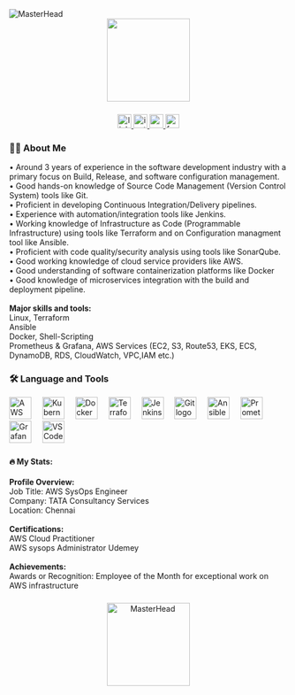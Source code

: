 <img src="https://liveimages.algoworks.com/new-algoworks/wp-content/uploads/2023/01/05114244/DevOps-Challenges.gif" alt="MasterHead" />

<div align="center">
  <img height="150" src="https://miro.medium.com/v2/resize:fit:828/format:webp/1*DluPjzT_eTUFdzHCI7JBZA.gif" />
</div>

###

<div align="center">
  <a href="https://www.linkedin.com/in/balu-thripurari-b77515235/" target="_blank">
    <img src="https://img.shields.io/static/v1?message=LinkedIn&logo=linkedin&label=&color=0077B5&logoColor=white&style=for-the-badge" height="25" alt="linkedin logo" />
  </a>
  <a href="https://www.instagram.com/balu_mahendra_gowda____/" target="_blank">
    <img src="https://img.shields.io/static/v1?message=Instagram&logo=instagram&label=&color=E4405F&logoColor=white&style=for-the-badge" height="25" alt="instagram logo" />
  </a>
  <a href="mailto:baluthripurari@gmail.com" target="_blank">
    <img src="https://img.shields.io/static/v1?message=Gmail&logo=gmail&label=&color=D14836&logoColor=white&style=for-the-badge" height="25" alt="gmail logo" />
  </a>
  <a href="https://www.facebook.com/rajendra.balu.09" target="_blank">
    <img src="https://img.shields.io/static/v1?message=Facebook&logo=facebook&label=&color=1877F2&logoColor=white&style=for-the-badge" height="25" alt="facebook logo" />
  </a>
</div>

###

<h3 align="left">👩‍💻 About Me</h3>

<p align="left">
  • Around 3 years of experience in the software development industry with a primary focus on Build, Release, and software configuration management.<br>
  • Good hands-on knowledge of Source Code Management (Version Control System) tools like Git.<br>
  • Proficient in developing Continuous Integration/Delivery pipelines.<br>
  • Experience with automation/integration tools like Jenkins.<br>
  • Working knowledge of Infrastructure as Code (Programmable Infrastructure) using tools like Terraform and on Configuration managment tool like Ansible.<br>
  • Proficient with code quality/security analysis using tools like SonarQube.<br>
  • Good working knowledge of cloud service providers like AWS.<br>
  • Good understanding of software containerization platforms like Docker <br>
  • Good knowledge of microservices integration with the build and deployment pipeline.<br><br>
  <strong>Major skills and tools:</strong><br>
  Linux, Terraform<br>
  Ansible<br>
  Docker,  Shell-Scripting<br>
  Prometheus & Grafana, AWS Services (EC2, S3, Route53, EKS, ECS, DynamoDB, RDS, CloudWatch, VPC,IAM etc.)
</p>

###

<h3 align="left">🛠 Language and Tools</h3>

<div align="left">
  <img src="https://skillicons.dev/icons?i=aws" height="40" alt="AWS logo" />
  <img width="12" />
  <img src="https://cdn.jsdelivr.net/gh/devicons/devicon/icons/kubernetes/kubernetes-plain.svg" height="40" alt="Kubernetes logo" />
  <img width="12" />
  <img src="https://cdn.jsdelivr.net/gh/devicons/devicon/icons/docker/docker-plain-wordmark.svg" height="40" alt="Docker logo" />
  <img width="12" />
  <img src="https://cdn.jsdelivr.net/gh/devicons/devicon/icons/terraform/terraform-original.svg" height="40" alt="Terraform logo" />
  <img width="12" />
  <img src="https://cdn.jsdelivr.net/gh/devicons/devicon/icons/jenkins/jenkins-line.svg" height="40" alt="Jenkins logo" />
  <img width="12" />
  <img src="https://cdn.jsdelivr.net/gh/devicons/devicon/icons/git/git-original.svg" height="40" alt="Git logo" />
  <img width="12" />
  <img src="https://cdn.jsdelivr.net/gh/devicons/devicon/icons/ansible/ansible-original.svg" height="40" alt="Ansible logo" />
  <img width="12" />
  <img src="https://cdn.jsdelivr.net/gh/devicons/devicon/icons/prometheus/prometheus-original.svg" height="40" alt="Prometheus logo" />
  <img width="12" />
  <img src="https://cdn.jsdelivr.net/gh/devicons/devicon/icons/grafana/grafana-original.svg" height="40" alt="Grafana logo" />
  <img width="12" />
  <img src="https://cdn.jsdelivr.net/gh/devicons/devicon/icons/vscode/vscode-original.svg" height="40" alt="VSCode logo" />
</div>

###

<h4 align="left">🔥 My Stats:</h4>
<p align="left">
  <strong>Profile Overview:</strong><br>
  Job Title: AWS SysOps Engineer<br>
  Company: TATA Consultancy Services<br>
  Location: Chennai<br><br>
  <strong>Certifications:</strong><br>
  AWS Cloud Practitioner<br>
  AWS sysops Administrator Udemey<br><br>
  <strong>Achievements:</strong><br>
  Awards or Recognition: Employee of the Month for exceptional work on AWS infrastructure
</p>

###

<div align="center">
  <img height="150" src="https://media.dev.to/cdn-cgi/image/width=1000,height=420,fit=cover,gravity=auto,format=auto/https%3A%2F%2Fdev-to-uploads.s3.amazonaws.com%2Fuploads%2Farticles%2Fvncshjqsvficcxcyx76i.gif" alt="MasterHead" />
</div>



